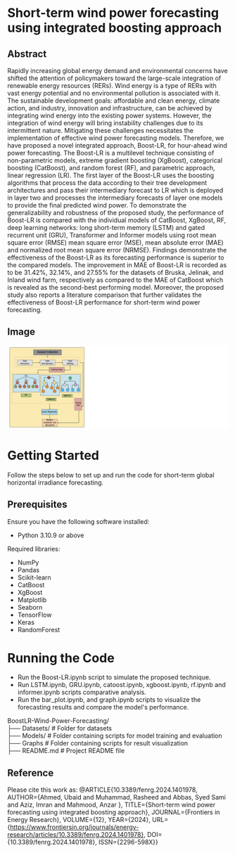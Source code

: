 # **Short-term wind power forecasting using integrated boosting approach**
## Abstract
Rapidly increasing global energy demand and environmental concerns have shifted the attention of policymakers toward the large-scale integration of renewable energy resources (RERs). Wind energy is a type of RERs with vast energy potential and no environmental pollution is associated with it. The sustainable development goals: affordable and clean energy, climate action, and industry, innovation and infrastructure, can be achieved by integrating wind energy into the existing power systems. However, the integration of wind energy will bring instability challenges due to its intermittent nature. Mitigating these challenges necessitates the implementation of effective wind power forecasting models. Therefore, we have proposed a novel integrated approach, Boost-LR, for hour-ahead wind power forecasting. The Boost-LR is a multilevel technique consisting of non-parametric models, extreme gradient boosting (XgBoost), categorical boosting (CatBoost), and random forest (RF), and parametric approach, linear regression (LR). The first layer of the Boost-LR uses the boosting algorithms that process the data according to their tree development architectures and pass their intermediary forecast to LR which is deployed in layer two and processes the intermediary forecasts of layer one models to provide the final predicted wind power. To demonstrate the generalizability and robustness of the proposed study, the performance of Boost-LR is compared with the individual models of CatBoost, XgBoost, RF, deep learning networks: long short-term memory (LSTM) and gated recurrent unit (GRU), Transformer and Informer models using root mean square error (RMSE) mean square error (MSE), mean absolute error (MAE) and normalized root mean square error (NRMSE). Findings demonstrate the effectiveness of the Boost-LR as its forecasting performance is superior to the compared models. The improvement in MAE of Boost-LR is recorded as to be 31.42%, 32.14%, and 27.55% for the datasets of Bruska, Jelinak, and Inland wind farm, respectively as compared to the MAE of CatBoost which is revealed as the second-best performing model. Moreover, the proposed study also reports a literature comparison that further validates the effectiveness of Boost-LR performance for short-term wind power forecasting.
## Image

![Boost-LR](image.png)
# Getting Started
Follow the steps below to set up and run the code for short-term global horizontal irradiance forecasting.

## Prerequisites
Ensure you have the following software installed:<br>
- Python 3.10.9 or above<br>

Required libraries: <br>
 -  NumPy<br>
 -  Pandas<br>
 -  Scikit-learn<br>
 -  CatBoost<br>
 -  XgBoost<br>
 -  Matplotlib<br>
 -  Seaborn<br>
 -  TensorFlow<br>
 -  Keras<br>
 -  RandomForest<br>

# Running the Code
- Run the Boost-LR.ipynb script to simulate the proposed technique.<br>
- Run LSTM.ipynb, GRU.ipynb, catoost.ipynb, xgboost.ipynb, rf.ipynb and informer.ipynb scripts comparative analysis.<br>
- Run the bar_plot.ipynb, and graph.ipynb scripts to visualize the forecasting results and compare the model's performance.<br>


BoostLR-Wind-Power-Forecasting/ <br>
├── Datasets/                   # Folder for datasets <br>
├── Models/                     # Folder containing scripts for model training and evaluation <br>
├── Graphs                      # Folder containing scripts for result visualization <br>
├── README.md                   # Project README file <br>

## Reference
Please cite this work as:
@ARTICLE{10.3389/fenrg.2024.1401978,
AUTHOR={Ahmed, Ubaid  and Muhammad, Rasheed  and Abbas, Syed Sami  and Aziz, Imran  and Mahmood, Anzar },
TITLE={Short-term wind power forecasting using integrated boosting approach},
JOURNAL={Frontiers in Energy Research},
VOLUME={12},
YEAR={2024},
URL={https://www.frontiersin.org/journals/energy-research/articles/10.3389/fenrg.2024.1401978},
DOI={10.3389/fenrg.2024.1401978},
ISSN={2296-598X}}
